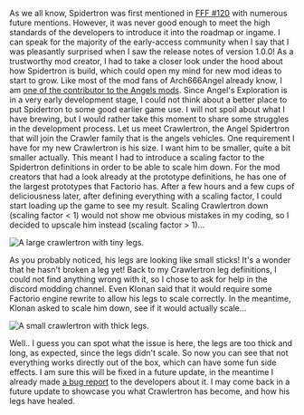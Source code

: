 As we all know, Spidertron was first mentioned in [FFF #120]( https://www.factorio.com/blog/post/fff-120) with numerous future mentions. However, it was never good enough to meet the high standards of the developers to introduce it into the roadmap or ingame. I can speak for the majority of the early-access community when I say that I was pleasantly surprised when I saw the release notes of version 1.0.0! As a trustworthy mod creator, I had to take a closer look under the hood about how Spidertron is build, which could open my mind for new mod ideas to start to grow.
Like most of the mod fans of Arch666Angel already know, I am [one of the contributor to the Angels mods]( https://forums.factorio.com/viewtopic.php?p=475786#p475786). Since Angel's Exploration is in a very early development stage, I could not think about a better place to put Spidertron to some good earlier game use. I will not spoil about what I have brewing, but I would rather take this moment to share some struggles in the development process. Let us meet Crawlertron, the Angel Spidertron that will join the Crawler family that is the angels vehicles. One requirement I have for my new Crawlertron is his size. I want him to be smaller, quite a bit smaller actually. This meant I had to introduce a scaling factor to the Spidertron definitions in order to be able to scale him down. For the mod creators that had a look already at the prototype definitions, he has one of the largest prototypes that Factorio has. After a few hours and a few cups of deliciousness later, after defining everything with a scaling factor, I could start loading up the game to see my result. Scaling Crawlertron down (scaling factor < 1) would not show me obvious mistakes in my coding, so I decided to upscale him instead (scaling factor > 1)...

![A large crawlertron with tiny legs.](https://raw.githubusercontent.com/LovelySanta/Alt-F4/crawlertron/submissions/crawlertron/crawlertron_large.png)

As you probably noticed, his legs are looking like small sticks! It's a wonder that he hasn't broken a leg yet! Back to my Crawlertron leg definitions, I could not find anything wrong with it, so I chose to ask for help in the discord modding channel. Even Klonan said that it would require some Factorio engine rewrite to allow his legs to scale correctly. In the meantime, Klonan asked to scale him down, see if it would actually scale...

![A small crawlertron with thick legs.](https://raw.githubusercontent.com/LovelySanta/Alt-F4/crawlertron/submissions/crawlertron/crawlertron_tiny.png)

Well.. I guess you can spot what the issue is here, the legs are too thick and long, as expected, since the legs didn't scale. So now you can see that not everything works directly out of the box, which can have some fun side effects. I am sure this will be fixed in a future update, in the meantime I already made [a bug report](https://forums.factorio.com/viewtopic.php?f=7&t=88180) to the developers about it. I may come back in a future update to showcase you what Crawlertron has become, and how his legs have healed.
